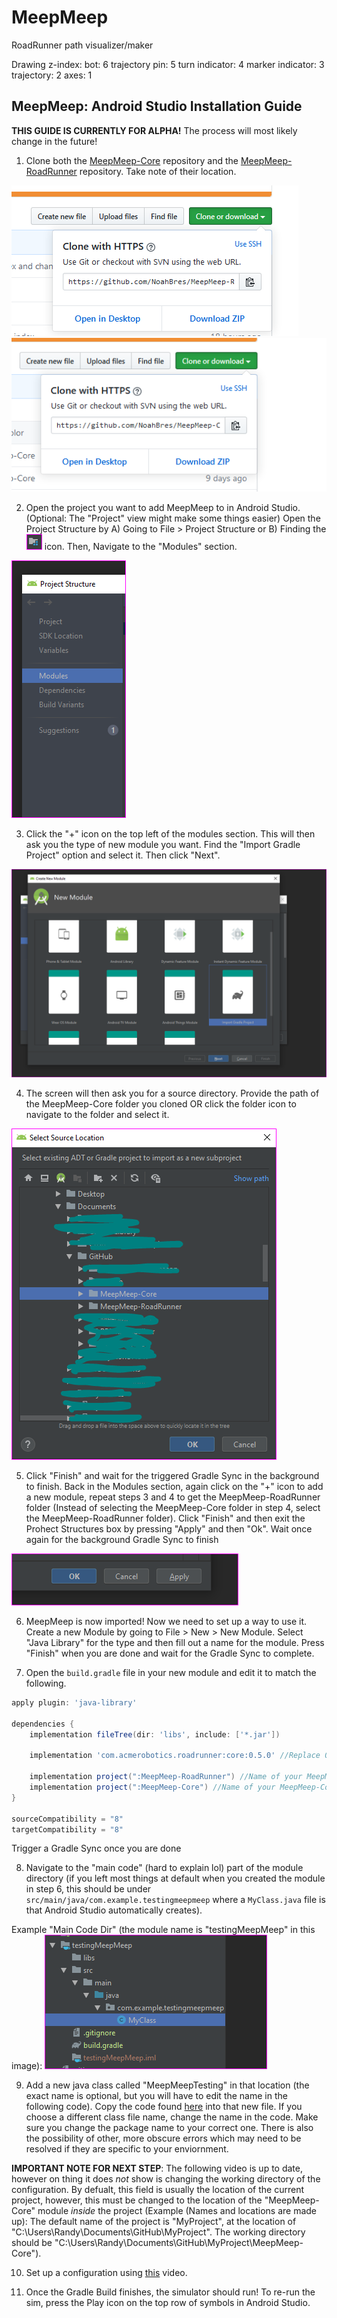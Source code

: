 # MeepMeep

RoadRunner path visualizer/maker

Drawing z-index:
bot: 6
trajectory pin: 5
turn indicator: 4
marker indicator: 3
trajectory: 2
axes: 1


## MeepMeep: Android Studio Installation Guide

**THIS GUIDE IS CURRENTLY FOR ALPHA!**
The process will most likely change in the future!

1. Clone both the [MeepMeep-Core](https://github.com/NoahBres/MeepMeep-Core "MeepMeep-Core") repository and the [MeepMeep-RoadRunner](https://github.com/NoahBres/MeepMeep-RoadRunner "MeepMeep-RoadRunner") repository. Take note of their location.


  ![MeepMeepCoreDownload](docs/images/MeepMeepCoreDownload.png)
  ![MeepMeepRoadRunnerDownload](docs/images/MeepMeepRoadRunnerDownload.png)
  
2. Open the project you want to add MeepMeep to in Android Studio. (Optional: The "Project" view might make some things easier) Open the Project Structure by A) Going to File > Project Structure or B) Finding the ![ProjectStructureIcon](docs/images/ProjectStructure.png) icon. Then, Navigate to the "Modules" section.

  ![ProjectStructureBox](docs/images/ProjectStructureBox.PNG)
  
3. Click the "+" icon on the top left of the modules section. This will then ask you the type of new module you want. Find the "Import Gradle Project" option and select it. Then click "Next".

  ![ModuleType](docs/images/ModuleType.PNG)
  
4. The screen will then ask you for a source directory. Provide the path of the MeepMeep-Core folder you cloned OR click the folder icon to navigate to the folder and select it.

  ![SelectCore](docs/images/SelectCore.PNG)
  
5. Click "Finish" and wait for the triggered Gradle Sync in the background to finish. Back in the Modules section, again click on the "+" icon to add a new module, repeat steps 3 and 4 to get the MeepMeep-RoadRunner folder (Instead of selecting the MeepMeep-Core folder in step 4, select the MeepMeep-RoadRunner folder). Click "Finish" and then exit the Prohect Structures box by pressing "Apply" and then "Ok". Wait once again for the background Gradle Sync to finish

  ![ExitProjectStructure](docs/images/ExitProjectStructure.PNG)
  
6. MeepMeep is now imported! Now we need to set up a way to use it. Create a new Module by going to File > New > New Module. Select "Java Library" for the type and then fill out a name for the module. Press "Finish" when you are done and wait for the Gradle Sync to complete.

7. Open the `build.gradle` file in your new module and edit it to match the following.

```groovy
apply plugin: 'java-library'

dependencies {
    implementation fileTree(dir: 'libs', include: ['*.jar'])

    implementation 'com.acmerobotics.roadrunner:core:0.5.0' //Replace 0.5.0 with highest RoadRunner release if needed

    implementation project(":MeepMeep-RoadRunner") //Name of your MeepMeep-RoadRunner download
    implementation project(":MeepMeep-Core") //Name of your MeepMeep-Core download
}

sourceCompatibility = "8"
targetCompatibility = "8"
```
Trigger a Gradle Sync once you are done

8. Navigate to the "main code" (hard to explain lol) part of the module directory (if you left most things at default when you created the module in step 6, this should be under `src/main/java/com.example.testingmeepmeep` where a `MyClass.java` file is that Android Studio automatically creates).

Example "Main Code Dir" (the module name is "testingMeepMeep" in this image):
![MainCodeDir](docs/images/MainCodeDir.PNG)

9. Add a new java class called "MeepMeepTesting" in that location (the exact name is optional, but you will have to edit the name in the following code). Copy the code found [here](docs/images/MeepMeepExample.txt) into that new file. If you choose a different class file name, change the name in the code. Make sure you change the package name to your correct one. There is also the possibility of other, more obscure errors which may need to be resolved if they are specific to your enviornment.
  
  
**IMPORTANT NOTE FOR NEXT STEP**: The following video is up to date, however on thing it does *not* show is changing the working directory of the configuration. By defualt, this field is usually the location of the current project, however, this must be changed to the location of the "MeepMeep-Core" module *inside* the project (Example (Names and locations are made up): The default name of the project is "MyProject", at the location of "C:\Users\Randy\Documents\GitHub\MyProject". The working directory should be "C:\Users\Randy\Documents\GitHub\MyProject\MeepMeep-Core").

10. Set up a configuration using [this](https://github.com/Lunerwalker2/MeepMeepRyan/blob/master/docs/images/QtUApgcWPU.mp4?raw=true) video.

11. Once the Gradle Build finishes, the simulator should run! To re-run the sim, press the Play icon on the top row of symbols in Android Studio.





